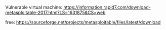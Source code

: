 Vulnerable virtual machine: https://information.rapid7.com/download-metasploitable-2017.html?LS=1631875&CS=web

free: https://sourceforge.net/projects/metasploitable/files/latest/download